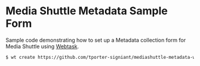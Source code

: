 # Media Shuttle Metadata Sample Form

Sample code demonstrating how to set up a Metadata collection form for Media Shuttle using [Webtask](https://webtask.io).

```bash
$ wt create https://github.com/tporter-signiant/mediashuttle-metadata-webtask/blob/master/sample-form.js
